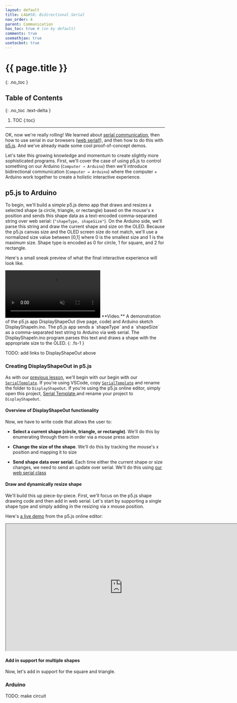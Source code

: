 ```yaml
---
layout: default
title: L4&#58; Bidirectional Serial
nav_order: 4
parent: Communication
has_toc: true # (on by default)
comments: true
usemathjax: true
usetocbot: true
---
```

# {{ page.title }}
{: .no_toc }

## Table of Contents
{: .no_toc .text-delta }

1. TOC
{:toc}
---

OK, now we're really rolling! We learned about [serial communication](serial-intro.md), then how to use serial in our browsers ([web serial!](web-serial.md)), and then how to do this with [p5.js](p5js-serial.md). And we've already made some cool proof-of-concept demos.

Let's take this growing knowledge and momentum to create slightly more sophisticated programs. First, we'll cover the case of using p5.js to control something on our Arduino (`Computer → Arduino`) then we'll introduce bidirectional communication (`Computer ↔ Arduino`) where the computer + Arduino work together to create a holistic interactive experience.

## p5.js to Arduino

To begin, we'll build a simple p5.js demo app that draws and resizes a selected shape (a circle, triangle, or rectangle) based on the mouse's x position and sends this shape data as a text-encoded comma-separated string over web serial: (`"shapeType, shapeSize"`). On the Arduino side, we'll parse this string and draw the current shape and size on the OLED. Because the p5.js canvas size and the OLED screen size do not match, we'll use a normalized size value between [0,1] where 0 is the smallest size and 1 is the maximum size. Shape type is encoded as 0 for circle, 1 for square, and 2 for rectangle.

Here's a small sneak preview of what the final interactive experience will look like.

<video autoplay loop muted playsinline style="margin:0px">
  <source src="assets/videos/DisplayShapeIn.ino-DisplayShapeOut-Trimmed-Optimized.mp4" type="video/mp4" />
</video>
**Video.** A demonstration of the p5.js app DisplayShapeOut (live page, code) and Arduino sketch DisplayShapeIn.ino. The p5.js app sends a `shapeType` and a `shapeSize` as a comma-separated text string to Arduino via web serial. The DisplayShapeIn.ino program parses this text and draws a shape with the appropriate size to the OLED.
{: .fs-1 }

TODO: add links to DisplayShapeOut above

### Creating DisplayShapeOut in p5.js

As with our [previous lesson](p5js-serial.md), we'll begin with our begin with our [`SerialTemplate`](https://github.com/makeabilitylab/p5js/tree/master/WebSerial/p5js/SerialTemplate). If you're using VSCode, copy [`SerialTemplate`](https://github.com/makeabilitylab/p5js/tree/master/WebSerial/p5js/SerialTemplate) and rename the folder to `DisplayShapeOut`. If you're using the p5.js online editor, simply open this project, [Serial Template](https://editor.p5js.org/jonfroehlich/sketches/vPfUvLze_C),and rename your project to `DisplayShapeOut`.

#### Overview of DisplayShapeOut functionality

Now, we have to write code that allows the user to:

- **Select a current shape (circle, triangle, or rectangle)**. We'll do this by enumerating through them in order via a mouse press action

- **Change the size of the shape**. We'll do this by tracking the mouse's x position and mapping it to size

- **Send shape data over serial.** Each time either the current shape or size changes, we need to send an update over serial. We'll do this using [our web serial class](web-serial.md#our-web-serial-class)

#### Draw and dynamically resize shape

We'll build this up piece-by-piece. First, we'll focus on the p5.js shape drawing code and then add in web serial. Let's start by supporting a single shape type and simply adding in the resizing via x mouse position.

Here's [a live demo](https://editor.p5js.org/jonfroehlich/sketches/qh-E0BRaR) from the p5.js online editor:

<iframe width="736" height="400" scrolling="no" src="https://editor.p5js.org/jonfroehlich/embed/qh-E0BRaR"></iframe>

#### Add in support for multiple shapes

Now, let's add in support for the square and triangle.

### Arduino
TODO: make circuit

<!-- Show simple Computer to Arduino output
 -->

<!-- - Show computer communicating with Arduino
- Show simple bidirectional communication
- Make a simple drawing app
  -- First, two potentiometers as input. Now, let's switch these to accel
  -- Then, we can control the size of the brush with FSR
  ---- When not pressed, show as a crosshair or something
  -- Control "clearing" the display with a button
  -- Control color with color sensor

Another example:
 - One example could be using p5.js sound input to make either a FFT or just magnitude OLED output -->